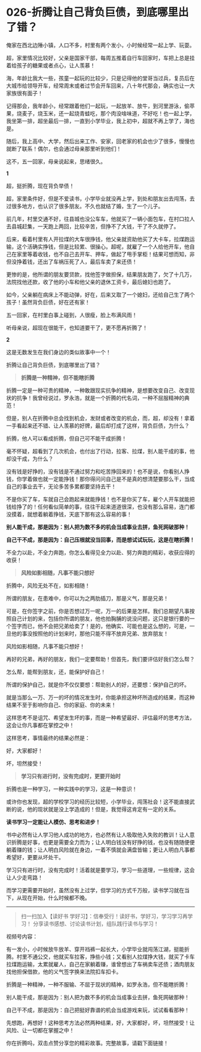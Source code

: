 # 026-折腾让自己背负巨债，到底哪里出了错？

俺家在西北边陲小镇，人口不多，村里有两个发小，小时候经常一起上学、玩耍。

超，家里情况比较好，父亲是国家干部，每周五推着自行车回家时，车把上总是挂着给孩子的糖果或者点心，让人羡慕！

海，年龄比我大一些，孩童一起玩的比较少，只是记得他的堂哥当过兵，复员后在大城市给领导开车，经常周末或者过节会开车回来，八十年代那会，确实也让一大家族很有面子！

记得那会，我年龄小，经常跟着他们一起玩，一起放羊、放牛，到河里游泳，偷苹果，烧麦子，烧玉米，还一起烧青蛙吃，那个肉没啥味道，不好吃！也一起上学，我坐第一排，超坐最后一排，一直到小学毕业，我上初中，超就不再上学了，海也是。

随后，我上高中、大学，然后出来工作、安家，回老家的机会也少了很多，慢慢也就断了联系！偶尔，也会通过母亲那里听到他们！

这不，五一回家，母亲说起来，思绪很久。



**1**

超，挺折腾，现在背负举债！

超，家里条件好，但是不爱读书，小学毕业就没再上学，到处和朋友出去闯荡，去过很多地方，也认识了很多朋友。不久也就结了婚，生了一个儿子。

前几年，村里交通不好，往县城也没公车车，他就买了一辆小面包车，在村口拉人去县城赶集，一天跑上两回，比较辛苦，但挣不了大钱，干了不久就停了。

后来，看着村里有人开拉煤的大车很挣钱，他父亲就资助他买了大卡车，拉煤跑运输，这个活确实挣钱，但是比较累、很操心。超呢，就雇了一个人给他开车，他自己在家里等着收钱，也不自己去开车、押车，做起了甩手掌柜！结果可想而知，非但没挣着钱，还出了车祸压死了人，最后车卖了来还债！

更惨的是，他所谓的朋友要贷款，找他签字做担保，结果朋友跑了，欠了十几万，法院找他还款，收了他的小车和他父亲的退休工资卡，最后媳妇也跑了。

如今，父亲躺在病床上不能动弹，好在，后来又取了一个媳妇，还给自己生了两个孩子！虽然背负巨债，好在还有家！

五一回家，在村里白事上碰到，人很瘦，脸上布满风雨！

听母亲说，超现在很能干，也知道要干了，更不愿再折腾了！



**2**

这是无数发生在我们身边的类似故事中一个！

折腾让自己背负巨债，到底哪里出了错？

> **折腾是一种精神，但不能瞎折腾**

折腾一定是一种可贵的精神，一种敢跟现实抗争的精神，是想要改变自己、改变现状的抗争！我曾经说过，罗永浩，就是一个折腾的代名词，一种不屈服精神的典范！

但是，别人在折腾中总会找到机会，发财或者改变的机会，而，超，却没有！拿着一手看起来还不错、让人羡慕的好牌，最后却打成了这样，背负巨债，为什么？

折腾，他人可以看成折腾，但自己可不能干成折腾！

毫不怀疑，超看到了几次机会，也付出了行动，拉客、拉煤，别人能干成的事，他却没干成，为什么？

没有钱是好挣的，没有钱是不通过努力和吃苦挣回来的！也不是说，你看别人挣钱，你学着做也就一定能挣钱！那你得问问自己是不是真的想清楚要那么干，当成自己的事业去干，无论多苦多累都要坚持去干！

不是你买了车，车就自己会跑起来就能挣钱！也不是你买了车，雇个人开车就能把钱给挣了的！任何看似简单的事，往往干起来道道很深，也没有那么容易，连门都没摸着，就想着躺着挣钱，天底下那有这么容易的事！

**别人能干成，那是因为：别人把为数不多的机会当成事业去拼，鱼死网破那种！**

**自己干不成，那是因为：自己压根就没当回事，而是想试试玩玩，这是在瞎折腾！**

不全力以赴，不全力奔跑，你怎么看得见全力以赴、努力奔跑的精彩，收获应得的收获！

> **风险如影相随，凡事不能只想好**

折腾中，风险无处不在，如影相随！

所谓的朋友，在患难中，你可以为之两肋插刀，那是义气，那是兄弟！

可是，在你签字之前，你是否想过万一呢，万一的后果是怎样。我们总期望凡事按照自己计划的来，包括你所谓的朋友，他也拍胸脯的说没问题，这只是银行要的一个签字而已，他不会把兄弟给卖了！是的，他确实、可能也是这么想的，可是，一旦他的事没按照他的计划来时，那他只能不得不放弃兄弟、放弃朋友！

风险如影相随，凡事不能只想好！

再好的兄弟，再好的朋友，我们一定要帮助！但首先，我们要评估好我们怎么帮？

怎么帮，能帮到朋友，还，能保护好自己！

所谓的保护自己，就是你不仅仅要想：帮助别人的好，还要想：保护自己的坏。

就是当那么一万、万一的坏的情况发生时，你能承担这种坏所造成的结果，而这种结果不至于影响你自己、你的家庭、你的未来！

这样思考不是诅咒、希望发生坏的事，而是一种希望最好、评估最坏的思考方法，这会让你凡事都在掌控之中！

这样思考，事情最终的结果必然是：

好，大家都好！

坏，坦然接受！

> **学习只有进行时，没有完成时，更要开始时**

折腾也是一种学习，一种实践中的学习，这是一种意识！

或许你也发现，超的学校学习的经历比较短，小学毕业，闯荡社会！这不能直接武断的说，他的现状就是没上学造成的！但是，我觉得这肯定有一定的关系。

**读书学习一定能让人模仿、思考和进步！**

书中必然有让人学习他人成功的地方，也必然有让人吸取他入失败的教训！让人意识折腾是好事，也更是需要全力而为；让人明白钱没有好挣的钱，也没有随随便便躺着赚的钱；让人明白风险就在身边，一着不慎就会满盘皆输；更让人明白凡事都希望好，更要从坏处干。

学习只有进行时，没有完成时！活着就是要学习，学习一些道理，一些规律，这会让人少走弯路！

而学习更需要开始时，虽然没有上过学，但学习的方式千万般，读书学习就在当下，从现在开始，什么时候都不晚。





------

> 扫一扫加入【读好书 学好习】：信奉受行！读好书，学好习，学习学习再学习！ 分享读书感想、讨论读书计划，组队践行读书与学习！



视频号内容：



有一发小，小时候放牛放羊、穿开裆裤一起长大，小学毕业就闯荡江湖，挺能折腾。村里不通公交，他就买车拉客，挣些小钱；又看别人拉煤挣大钱，就买了卡车拉煤跑运输，太累就雇人，自己在家躺着赚，谁曾想出了车祸卖车还债；酒肉朋友找他担保借款，他的义气签字换来法院扣车扣卡。

折腾是一种精神，一种不服输、不屈于现状的精神，如罗永浩，但不能瞎折腾！

别人能干成，那是因为：别人把为数不多的机会当成事业去拼，鱼死网破那种！

自己干不成，那是因为：自己把挺好靠谱的机会当成游戏来玩，试试看看那种！

先想跑，再想好！这种思考方法必然两种结果，好，大家都好，坏，坦然接受！让风险、让一切都在掌握之中！

你在折腾吗，双击点赞分享您的精彩故事。完整故事，请戳下面链接！

